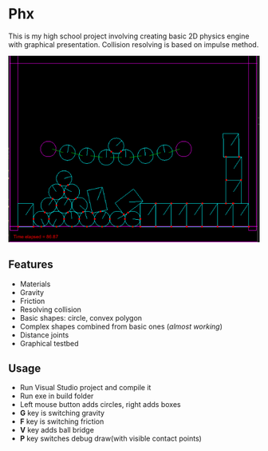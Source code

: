 # Phx

This is my high school project involving creating basic 2D physics engine with graphical presentation.
Collision resolving is based on impulse method.

![Screenshot](Images/screenshot.PNG)

## Features
- Materials
- Gravity
- Friction
- Resolving collision
- Basic shapes: circle, convex polygon
- Complex shapes combined from basic ones (*almost working*)
- Distance joints
- Graphical testbed

## Usage
- Run Visual Studio project and compile it
- Run exe in build folder
- Left mouse button adds circles, right adds boxes
- **G** key is switching gravity
- **F** key is switching friction 
- **V** key adds ball bridge
- **P** key switches debug draw(with visible contact points) 
